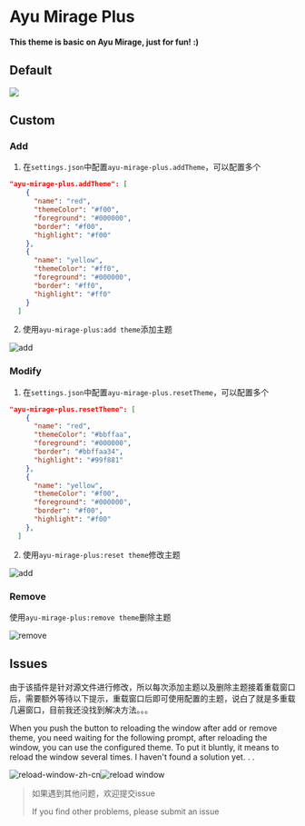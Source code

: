 # Ayu Mirage Plus

**This theme is basic on Ayu Mirage, just for fun! :)**

## Default

![](https://i.loli.net/2021/04/08/EDVtudeZiHPKk8G.png)

## Custom

### Add 

1. 在`settings.json`中配置`ayu-mirage-plus.addTheme`，可以配置多个

```json
"ayu-mirage-plus.addTheme": [
    {
      "name": "red",
      "themeColor": "#f00",
      "foreground": "#000000",
      "border": "#f00",
      "highlight": "#f00"
    },
    {
      "name": "yellow",
      "themeColor": "#ff0",
      "foreground": "#000000",
      "border": "#ff0",
      "highlight": "#ff0"
    }
  ]
```

2. 使用`ayu-mirage-plus:add theme`添加主题

![add](https://i.loli.net/2021/06/15/U7kNFnMrqfhLQm2.png)

### Modify

1. 在`settings.json`中配置`ayu-mirage-plus.resetTheme`，可以配置多个

```json
"ayu-mirage-plus.resetTheme": [
    {
      "name": "red",
      "themeColor": "#bbffaa",
      "foreground": "#000000",
      "border": "#bbffaa34",
      "highlight": "#99f881"
    },
    {
      "name": "yellow",
      "themeColor": "#f00",
      "foreground": "#000000",
      "border": "#f00",
      "highlight": "#f00"
    },
  ]
```

2. 使用`ayu-mirage-plus:reset theme`修改主题

![add](https://i.loli.net/2021/06/15/U7kNFnMrqfhLQm2.png)

### Remove

使用`ayu-mirage-plus:remove theme`删除主题

![remove](https://i.loli.net/2021/06/15/U3ASCuaWQITOyVq.gif)

## Issues

由于该插件是针对源文件进行修改，所以每次添加主题以及删除主题接着重载窗口后，需要额外等待以下提示，重载窗口后即可使用配置的主题，说白了就是多重载几遍窗口，目前我还没找到解决方法。。。

When you push the button to reloading the window after add or remove theme, you need waiting for the following prompt, after reloading the window, you can use the configured theme. To put it bluntly, it means to reload the window several times. I haven't found a solution yet. . .

![reload-window-zh-cn](https://i.loli.net/2021/06/15/Ez29Xi1gIU4TF3D.png)![reload window](https://i.loli.net/2021/06/15/hs7xWZctVmKPiav.png)

> 如果遇到其他问题，欢迎提交issue
>
> If you find other problems, please submit an issue



